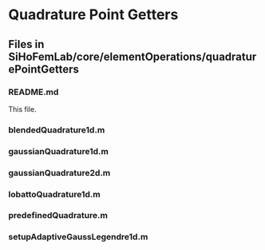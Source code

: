 <h1>Quadrature Point Getters</h1>

## Files in SiHoFemLab/core/elementOperations/quadraturePointGetters ##

### README.md ###
This file.

### blendedQuadrature1d.m ###

### gaussianQuadrature1d.m ###

### gaussianQuadrature2d.m ###

### lobattoQuadrature1d.m ###

### predefinedQuadrature.m ###

### setupAdaptiveGaussLegendre1d.m ###